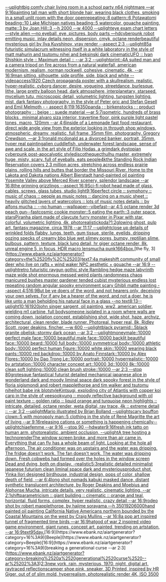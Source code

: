 [--uplight](https://www.ebank.nz/aiartgenerator?category=--uplight)[big comfy chair living room  in a school party  n64 nightmare  —ar 9:16](https://www.ebank.nz/aiartgenerator?category=big%2520comfy%2520chair%2520living%2520room%2520%2520in%2520a%2520school%2520party%2520%2520n64%2520nightmare%2520%2520%E2%80%94ar%25209%3A16)[painting tall man with short blonde hair, wearing black clothes, smoking in a small unlit room with the door open](https://www.ebank.nz/aiartgenerator?category=painting%2520tall%2520man%2520with%2520short%2520blonde%2520hair%2C%2520wearing%2520black%2520clothes%2C%2520smoking%2520in%2520a%2520small%2520unlit%2520room%2520with%2520the%2520door%2520open)[repeating::8 pattern::6 Potawatomi beading::10 Lake Michigan natives beading::5 watercolor, gouache painting, matte::3 by Joan Hill::3 --h 2000 --w 4000 --uplight](https://www.ebank.nz/aiartgenerator?category=repeating%3A%3A8%2520pattern%3A%3A6%2520Potawatomi%2520beading%3A%3A10%2520Lake%2520Michigan%2520natives%2520beading%3A%3A5%2520watercolor%2C%2520gouache%2520painting%2C%2520matte%3A%3A3%2520by%2520Joan%2520Hill%3A%3A3%2520--h%25202000%2520--w%25204000%2520--uplight)[eye exam chart letters —style alien —no eyeball, eye, pictures, body parts —hd](https://www.ebank.nz/aiartgenerator?category=eye%2520exam%2520chart%2520letters%2520%E2%80%94style%2520alien%2520%E2%80%94no%2520eyeball%2C%2520eye%2C%2520pictures%2C%2520body%2520parts%2520%E2%80%94hd)[cyberpunk robot emitting music, inlay details neon, dispersion, cmyk, octane render](https://www.ebank.nz/aiartgenerator?category=cyberpunk%2520robot%2520emitting%2520music%2C%2520inlay%2520details%2520neon%2C%2520dispersion%2C%2520cmyk%2C%2520octane%2520render)[beautiful mysterious girl by Ilya Kuvshinov, vray render --aspect 2:3 --uplight](https://www.ebank.nz/aiartgenerator?category=beautiful%2520mysterious%2520girl%2520by%2520Ilya%2520Kuvshinov%2C%2520vray%2520render%2520--aspect%25202%3A3%2520--uplight)[85](https://www.ebank.nz/aiartgenerator?category=85)[a futuristic simulacrum witnessing itself in a white laboratory in the style of matt mahurin and tsutomu nihei and beksinski dark cinematic](https://www.ebank.nz/aiartgenerator?category=a%2520futuristic%2520simulacrum%2520witnessing%2520itself%2520in%2520a%2520white%2520laboratory%2520in%2520the%2520style%2520of%2520matt%2520mahurin%2520and%2520tsutomu%2520nihei%2520and%2520beksinski%2520dark%2520cinematic)[UFO :: Ivan Shishkin style :: Maximum detail :: --ar 3:2 --uplight](https://www.ebank.nz/aiartgenerator?category=UFO%2520%3A%3A%2520Ivan%2520Shishkin%2520style%2520%3A%3A%2520Maximum%2520detail%2520%3A%3A%2520--ar%25203%3A2%2520--uplight)[print::4](https://www.ebank.nz/aiartgenerator?category=print%3A%3A4)[A suited man and a camera tripod on fire across from a natural waterfall, american modernism, realism, norman rockwell, cohesive, cinematic, 4k, --ar 16:9](https://www.ebank.nz/aiartgenerator?category=A%2520suited%2520man%2520and%2520a%2520camera%2520tripod%2520on%2520fire%2520across%2520from%2520a%2520natural%2520waterfall%2C%2520american%2520modernism%2C%2520realism%2C%2520norman%2520rockwell%2C%2520cohesive%2C%2520cinematic%2C%25204k%2C%2520--ar%252016%3A9)[man sitting, silhouette, side profile, side, black and white  --video](https://www.ebank.nz/aiartgenerator?category=man%2520sitting%2C%2520silhouette%2C%2520side%2520profile%2C%2520side%2C%2520black%2520and%2520white%2520%2520--video)[access](https://www.ebank.nz/aiartgenerator?category=access)[1920 Czech propaganda poster with  a skull](https://www.ebank.nz/aiartgenerator?category=1920%2520Czech%2520propaganda%2520poster%2520with%2520%2520a%2520skull)[realism, realistic, hyper-realistic,  cyborg dancer, desire, vogueing, streetdance, burlesque, lithe, large pretty balloon head, dark atmosphere, interplanetary, starseed, mycelium tutu, microscopic detail, volumetric lighting, tungsten lighting, mist, dark fantasy photography, in the style of Peter gric and Stefan Gesell and Emil Melmoth - - aspect 8:11](https://www.ebank.nz/aiartgenerator?category=realism%2C%2520realistic%2C%2520hyper-realistic%2C%2520%2520cyborg%2520dancer%2C%2520desire%2C%2520vogueing%2C%2520streetdance%2C%2520burlesque%2C%2520lithe%2C%2520large%2520pretty%2520balloon%2520head%2C%2520dark%2520atmosphere%2C%2520interplanetary%2C%2520starseed%2C%2520mycelium%2520tutu%2C%2520microscopic%2520detail%2C%2520volumetric%2520lighting%2C%2520tungsten%2520lighting%2C%2520mist%2C%2520dark%2520fantasy%2520photography%2C%2520in%2520the%2520style%2520of%2520Peter%2520gric%2520and%2520Stefan%2520Gesell%2520and%2520Emil%2520Melmoth%2520-%2520-%2520aspect%25208%3A11)[9:16](https://www.ebank.nz/aiartgenerator?category=9%3A16)[350](https://www.ebank.nz/aiartgenerator?category=350)[panda : : birkenstocks : : product photography : : beige : : suede material —ar 5:7](https://www.ebank.nz/aiartgenerator?category=panda%2520%3A%2520%3A%2520birkenstocks%2520%3A%2520%3A%2520product%2520photography%2520%3A%2520%3A%2520beige%2520%3A%2520%3A%2520suede%2520material%2520%E2%80%94ar%25205%3A7)[isometric, hundreds of brass blocks , minimal alvaro siza interior, travertine floor, pink purple light pastel tones, macro, 120mm  --ar 4:6](https://www.ebank.nz/aiartgenerator?category=isometric%2C%2520hundreds%2520of%2520brass%2520blocks%2520%2C%2520minimal%2520alvaro%2520siza%2520interior%2C%2520travertine%2520floor%2C%2520pink%2520purple%2520light%2520pastel%2520tones%2C%2520macro%2C%2520120mm%2520%2520--ar%25204%3A6)[inside of a Lemonade fast food restaurant, direct wide angle view from the exterior looking in through shop windows, atmospheric, dreamy, realistic, full frame, 35mm film, photography, Gregory Crewdson, —ar 3:1](https://www.ebank.nz/aiartgenerator?category=inside%2520of%2520a%2520Lemonade%2520fast%2520food%2520restaurant%2C%2520direct%2520wide%2520angle%2520view%2520from%2520the%2520exterior%2520looking%2520in%2520through%2520shop%2520windows%2C%2520atmospheric%2C%2520dreamy%2C%2520realistic%2C%2520full%2520frame%2C%252035mm%2520film%2C%2520photography%2C%2520Gregory%2520Crewdson%2C%2520%E2%80%94ar%25203%3A1)[ronald mcdonald as a divorced banker, portrait, 35mm, hyper real painting](https://www.ebank.nz/aiartgenerator?category=ronald%2520mcdonald%2520as%2520a%2520divorced%2520banker%2C%2520portrait%2C%252035mm%2C%2520hyper%2520real%2520painting)[alien cuddlefish, underwater forest landscape, sense of awe and scale, in the art style of Filip Hodas, a grimdark dystopian cyberpunk post-apocalyptic style](https://www.ebank.nz/aiartgenerator?category=alien%2520cuddlefish%2C%2520underwater%2520forest%2520landscape%2C%2520sense%2520of%2520awe%2520and%2520scale%2C%2520in%2520the%2520art%2520style%2520of%2520Filip%2520Hodas%2C%2520a%2520grimdark%2520dystopian%2520cyberpunk%2520post-apocalyptic%2520style)[discotheque](https://www.ebank.nz/aiartgenerator?category=discotheque)[cthulhu master, extremely huge, misty, scary. full of eyeballs, eats people](https://www.ebank.nz/aiartgenerator?category=cthulhu%2520master%2C%2520extremely%2520huge%2C%2520misty%2C%2520scary.%2520full%2520of%2520eyeballs%2C%2520eats%2520people)[4k](https://www.ebank.nz/aiartgenerator?category=4k)[the Standing Rock Indian Reservation covers 2.3 million acres, stretching across endless prairie plains, rolling hills and buttes that border the Missouri River. Home to the Lakota and Dakota nations Albert Bierstadt hand-painted oil painting Yosemite Valley above Merced River scenery, splendor landscape --ar 16:8](https://www.ebank.nz/aiartgenerator?category=the%2520Standing%2520Rock%2520Indian%2520Reservation%2520covers%25202.3%2520million%2520acres%2C%2520stretching%2520across%2520endless%2520prairie%2520plains%2C%2520rolling%2520hills%2520and%2520buttes%2520that%2520border%2520the%2520Missouri%2520River.%2520Home%2520to%2520the%2520Lakota%2520and%2520Dakota%2520nations%2520Albert%2520Bierstadt%2520hand-painted%2520oil%2520painting%2520Yosemite%2520Valley%2520above%2520Merced%2520River%2520scenery%2C%2520splendor%2520landscape%2520--ar%252016%3A8)[the grinning grizzlings --aspect 16:9](https://www.ebank.nz/aiartgenerator?category=the%2520grinning%2520grizzlings%2520--aspect%252016%3A9)[Sci-fi robot head made of glass, cables, screws, glass tubes, studio light](https://www.ebank.nz/aiartgenerator?category=Sci-fi%2520robot%2520head%2520made%2520of%2520glass%2C%2520cables%2C%2520screws%2C%2520glass%2520tubes%2C%2520studio%2520light)[9:16](https://www.ebank.nz/aiartgenerator?category=9%3A16)[perfect circle :: symphony :: music of chaos :: people as music notes :: dancing on a music sheet :: heavily glitched layers of watercolors :: lots of music notes details :: by alfons mucha :: --no human --wallpaper](https://www.ebank.nz/aiartgenerator?category=perfect%2520circle%2520%3A%3A%2520symphony%2520%3A%3A%2520music%2520of%2520chaos%2520%3A%3A%2520people%2520as%2520music%2520notes%2520%3A%3A%2520dancing%2520on%2520a%2520music%2520sheet%2520%3A%3A%2520heavily%2520glitched%2520layers%2520of%2520watercolors%2520%3A%3A%2520lots%2520of%2520music%2520notes%2520details%2520%3A%3A%2520by%2520alfons%2520mucha%2520%3A%3A%2520--no%2520human%2520--wallpaper)[--vibefast](https://www.ebank.nz/aiartgenerator?category=--vibefast)[--ar 4:5 octane render 3d peach gun](https://www.ebank.nz/aiartgenerator?category=--ar%25204%3A5%2520octane%2520render%25203d%2520peach%2520gun)[--fast](https://www.ebank.nz/aiartgenerator?category=--fast)[cosmic cookie monster::5 eating the earth::3 outer space, stars](https://www.ebank.nz/aiartgenerator?category=cosmic%2520cookie%2520monster%3A%3A5%2520eating%2520the%2520earth%3A%3A3%2520outer%2520space%2C%2520stars)[Piranha plant,made of clay](https://www.ebank.nz/aiartgenerator?category=Piranha%2520plant%2Cmade%2520of%2520clay)[cute furry monster in Pixar with star, colorful, volumetric lighting, 4k, photorealistic](https://www.ebank.nz/aiartgenerator?category=cute%2520furry%2520monster%2520in%2520Pixar%2520with%2520star%2C%2520colorful%2C%2520volumetric%2520lighting%2C%25204k%2C%2520photorealistic)[koda?](https://www.ebank.nz/aiartgenerator?category=koda%3F)[1:2](https://www.ebank.nz/aiartgenerator?category=1%3A2)[glowing ghost, pulp art, fantasy magazine, circa 1978 --ar 11:17 --uplight](https://www.ebank.nz/aiartgenerator?category=glowing%2520ghost%2C%2520pulp%2520art%2C%2520fantasy%2520magazine%2C%2520circa%25201978%2520--ar%252011%3A17%2520--uplight)[close up details of wrinkled folds flabby, lungs, teeth, gum tissue, sterile, eyelids, dripping oozing specks of creamy bbq blue wet slimey pores, bumpy, reptilian slime, bulbous, pattern, texture, black lung detail, hr giger octane render, 8k, unreal engine 5, in focus, HDR macro lens](https://www.ebank.nz/aiartgenerator?category=close%2520up%2520details%2520of%2520wrinkled%2520folds%2520flabby%2C%2520lungs%2C%2520teeth%2C%2520gum%2520tissue%2C%2520sterile%2C%2520eyelids%2C%2520dripping%2520oozing%2520specks%2520of%2520creamy%2520bbq%2520blue%2520wet%2520slimey%2520pores%2C%2520bumpy%2C%2520reptilian%2520slime%2C%2520bulbous%2C%2520pattern%2C%2520texture%2C%2520black%2520lung%2520detail%2C%2520hr%2520giger%2520octane%2520render%2C%25208k%2C%2520unreal%2520engine%25205%2C%2520in%2520focus%2C%2520HDR%2520macro%2520lens)[mucha punk](https://www.ebank.nz/aiartgenerator?category=mucha%2520punk)[1664](https://www.ebank.nz/aiartgenerator?category=1664)[box.](https://www.ebank.nz/aiartgenerator?category=box.)[the fly, 3](https://www.ebank.nz/aiartgenerator?category=the%2520fly%2C%25203)[text](https://www.ebank.nz/aiartgenerator?category=text)[7:4](https://www.ebank.nz/aiartgenerator?category=7%3A4)[a makeshift community of small deer who live on rafts + wind waker NPC aesthetic + gouache --ar 16:9 --uplight](https://www.ebank.nz/aiartgenerator?category=a%2520makeshift%2520community%2520of%2520small%2520deer%2520who%2520live%2520on%2520rafts%2520%2B%2520wind%2520waker%2520NPC%2520aesthetic%2520%2B%2520gouache%2520--ar%252016%3A9%2520--uplight)[retro futuristic raygun gothic style Rambling hedge maze labyrinth maze wide shot enormous messed weird plants randomness chaos manicured bushes master gardener tended cubist mysterious endless lost repeating random angular spooky environment scary Ghibli matte painting --aspect 4:5](https://www.ebank.nz/aiartgenerator?category=retro%2520futuristic%2520raygun%2520gothic%2520style%2520Rambling%2520hedge%2520maze%2520labyrinth%2520maze%2520wide%2520shot%2520enormous%2520messed%2520weird%2520plants%2520randomness%2520chaos%2520manicured%2520bushes%2520master%2520gardener%2520tended%2520cubist%2520mysterious%2520endless%2520lost%2520repeating%2520random%2520angular%2520spooky%2520environment%2520scary%2520Ghibli%2520matte%2520painting%2520--aspect%25204%3A5)[16:9](https://www.ebank.nz/aiartgenerator?category=16%3A9)[But be ye doers of the word, and not hearers only, deceiving your own selves.  For if any be a hearer of the word, and not a doer, he is like unto a man beholding his natural face in a glass --no text](https://www.ebank.nz/aiartgenerator?category=But%2520be%2520ye%2520doers%2520of%2520the%2520word%2C%2520and%2520not%2520hearers%2520only%2C%2520deceiving%2520your%2520own%2520selves.%2520%2520For%2520if%2520any%2520be%2520a%2520hearer%2520of%2520the%2520word%2C%2520and%2520not%2520a%2520doer%2C%2520he%2520is%2520like%2520unto%2520a%2520man%2520beholding%2520his%2520natural%2520face%2520in%2520a%2520glass%2520--no%2520text)[8:13](https://www.ebank.nz/aiartgenerator?category=8%3A13)[--uplight](https://www.ebank.nz/aiartgenerator?category=--uplight)[10:16](https://www.ebank.nz/aiartgenerator?category=10%3A16)[1920](https://www.ebank.nz/aiartgenerator?category=1920)[john singer sargent, oil painting, ww2, american soldier, wielding m1 carbine, full body](https://www.ebank.nz/aiartgenerator?category=john%2520singer%2520sargent%2C%2520oil%2520painting%2C%2520ww2%2C%2520american%2520soldier%2C%2520wielding%2520m1%2520carbine%2C%2520full%2520body)[someone isolated in a room where walls are coming down, isolation concept, establishing shot,  wide shot, haze, archviz, architectural, clean render, blade runner, Photoreal, hyper real, 8k, Ridley Scott, roger deakins, fincher, —w 600 --uplight](https://www.ebank.nz/aiartgenerator?category=someone%2520isolated%2520in%2520a%2520room%2520where%2520walls%2520are%2520coming%2520down%2C%2520isolation%2520concept%2C%2520establishing%2520shot%2C%2520%2520wide%2520shot%2C%2520haze%2C%2520archviz%2C%2520architectural%2C%2520clean%2520render%2C%2520blade%2520runner%2C%2520Photoreal%2C%2520hyper%2520real%2C%25208k%2C%2520Ridley%2520Scott%2C%2520roger%2520deakins%2C%2520fincher%2C%2520%E2%80%94w%2520600%2520--uplight)[black pyramid::.5black granite obelisk::stormy dark ocean --ar 3:2 --uplight](https://www.ebank.nz/aiartgenerator?category=black%2520pyramid%3A%3A.5black%2520granite%2520obelisk%3A%3Astormy%2520dark%2520ocean%2520--ar%25203%3A2%2520--uplight)[money](https://www.ebank.nz/aiartgenerator?category=money)[male::10000 perfect male face::10000 beautiful male face::10000 backlit beautiful face::10000 beard::10000 full body::10000 symmetrical body::10000 athletic body::10000 perfect human figure::10000 white skin::10000 wearing black pants::10000 red backdrop::10000 by Anato Finnstark::10000 by Alex Flores::10000 by Dao Trong Le::10000 portrait::10000 hyperrealistic::10000 by artstation::10000 character concept art::10000 3d::10000 8k::10000 clean soft lighting::10000 clean brush stroke::10000 --ar 2:3 --stop 80](https://www.ebank.nz/aiartgenerator?category=male%3A%3A10000%2520perfect%2520male%2520face%3A%3A10000%2520beautiful%2520male%2520face%3A%3A10000%2520backlit%2520beautiful%2520face%3A%3A10000%2520beard%3A%3A10000%2520full%2520body%3A%3A10000%2520symmetrical%2520body%3A%3A10000%2520athletic%2520body%3A%3A10000%2520perfect%2520human%2520figure%3A%3A10000%2520white%2520skin%3A%3A10000%2520wearing%2520black%2520pants%3A%3A10000%2520red%2520backdrop%3A%3A10000%2520by%2520Anato%2520Finnstark%3A%3A10000%2520by%2520Alex%2520Flores%3A%3A10000%2520by%2520Dao%2520Trong%2520Le%3A%3A10000%2520portrait%3A%3A10000%2520hyperrealistic%3A%3A10000%2520by%2520artstation%3A%3A10000%2520character%2520concept%2520art%3A%3A10000%25203d%3A%3A10000%25208k%3A%3A10000%2520clean%2520soft%2520lighting%3A%3A10000%2520clean%2520brush%2520stroke%3A%3A10000%2520--ar%25202%3A3%2520--stop%252080)[grotesque fantastical futurist detailed mechanical japanese alice in wonderland dark and moody liminal space dark spooky forest in the style of floria sigismondi and robert mapplethorpe and tim walker and tsutomu nihei](https://www.ebank.nz/aiartgenerator?category=grotesque%2520fantastical%2520futurist%2520detailed%2520mechanical%2520japanese%2520alice%2520in%2520wonderland%2520dark%2520and%2520moody%2520liminal%2520space%2520dark%2520spooky%2520forest%2520in%2520the%2520style%2520of%2520floria%2520sigismondi%2520and%2520robert%2520mapplethorpe%2520and%2520tim%2520walker%2520and%2520tsutomu%2520nihei)[hot babe ink blot](https://www.ebank.nz/aiartgenerator?category=hot%2520babe%2520ink%2520blot)[style](https://www.ebank.nz/aiartgenerator?category=style)[](https://www.ebank.nz/aiartgenerator?category=)[Kintsugi, exploding city of Atlantis with copper koi carp in the style of yeesookyung :: moody reflective background with oil paint texture :: golden ratio :: liquid orange and turquoise neon highlights :: intricate, detailed, octane render, weta digital, ray trace, 4k :: extreme detail :: --ar 3:2  --uplight](https://www.ebank.nz/aiartgenerator?category=Kintsugi%2C%2520exploding%2520city%2520of%2520Atlantis%2520with%2520copper%2520koi%2520carp%2520in%2520the%2520style%2520of%2520yeesookyung%2520%3A%3A%2520moody%2520reflective%2520background%2520with%2520oil%2520paint%2520texture%2520%3A%3A%2520golden%2520ratio%2520%3A%3A%2520liquid%2520orange%2520and%2520turquoise%2520neon%2520highlights%2520%3A%3A%2520intricate%2C%2520detailed%2C%2520octane%2520render%2C%2520weta%2520digital%2C%2520ray%2520trace%2C%25204k%2520%3A%3A%2520extreme%2520detail%2520%3A%3A%2520--ar%25203%3A2%2520%2520--uplight)[Mario illustrated by Brian Bolland --uplight](https://www.ebank.nz/aiartgenerator?category=Mario%2520illustrated%2520by%2520Brian%2520Bolland%2520--uplight)[scary bouffon clown::5 with monopoly man::5 clothing in the style of René Magritte the art of living --ar 9:16](https://www.ebank.nz/aiartgenerator?category=scary%2520bouffon%2520clown%3A%3A5%2520with%2520monopoly%2520man%3A%3A5%2520clothing%2520in%2520the%2520style%2520of%2520Ren%C3%A9%2520Magritte%2520the%2520art%2520of%2520living%2520--ar%25209%3A16)[releasing cations or something is happening chemically](https://www.ebank.nz/aiartgenerator?category=releasing%2520cations%2520or%2520something%2520is%2520happening%2520chemically)[--uplight](https://www.ebank.nz/aiartgenerator?category=--uplight)[chiaefemme --ar 9:16 --stop 90 --hd](https://www.ebank.nz/aiartgenerator?category=chiaefemme%2520--ar%25209%3A16%2520--stop%252090%2520--hd)[water](https://www.ebank.nz/aiartgenerator?category=water)[9:16](https://www.ebank.nz/aiartgenerator?category=9%3A16)[fresh ink tatto on human arm, photorealistic, ambient occlusion, --uplight](https://www.ebank.nz/aiartgenerator?category=fresh%2520ink%2520tatto%2520on%2520human%2520arm%2C%2520photorealistic%2C%2520ambient%2520occlusion%2C%2520--uplight)[A tree hosting a techno](https://www.ebank.nz/aiartgenerator?category=A%2520tree%2520hosting%2520a%2520techno)[render](https://www.ebank.nz/aiartgenerator?category=render)[The window screen broke, and more than air came in.  Everything that can fly has a whole beam of light.  Looking at the hole all afternoon.  The air conditioner was on upstairs and the water was dripping.  The fridge doesn't work. The fan doesn't work.  The water was dripping down.  Fresh cobwebs had formed over the holes in the window screen  Dead and dying, both on display. -](https://www.ebank.nz/aiartgenerator?category=The%2520window%2520screen%2520broke%2C%2520and%2520more%2520than%2520air%2520came%2520in.%2520%2520Everything%2520that%2520can%2520fly%2520has%2520a%2520whole%2520beam%2520of%2520light.%2520%2520Looking%2520at%2520the%2520hole%2520all%2520afternoon.%2520%2520The%2520air%2520conditioner%2520was%2520on%2520upstairs%2520and%2520the%2520water%2520was%2520dripping.%2520%2520The%2520fridge%2520doesn%27t%2520work.%2520The%2520fan%2520doesn%27t%2520work.%2520%2520The%2520water%2520was%2520dripping%2520down.%2520%2520Fresh%2520cobwebs%2520had%2520formed%2520over%2520the%2520holes%2520in%2520the%2520window%2520screen%2520%2520Dead%2520and%2520dying%2C%2520both%2520on%2520display.%2520-)[realistic](https://www.ebank.nz/aiartgenerator?category=realistic)[5:3](https://www.ebank.nz/aiartgenerator?category=5%3A3)[realistic detailed minimalist japanese futurism clean liminal space dark and mysterious](https://www.ebank.nz/aiartgenerator?category=realistic%2520detailed%2520minimalist%2520japanese%2520futurism%2520clean%2520liminal%2520space%2520dark%2520and%2520mysterious)[product shot, Yinka Ilori designed birdhouse, industrial design, pops of color, shallow depth of field, --ar 6:4](https://www.ebank.nz/aiartgenerator?category=product%2520shot%2C%2520Yinka%2520Ilori%2520designed%2520birdhouse%2C%2520industrial%2520design%2C%2520pops%2520of%2520color%2C%2520shallow%2520depth%2520of%2520field%2C%2520--ar%25206%3A4)[long shot nomads kabuki masked dance, distant synthetic translucent architecture, by Roger Deakins and Moebius and Alphonse Mucha, intricate details, very realistic, cinematic lighting, --ar  2:1](https://www.ebank.nz/aiartgenerator?category=long%2520shot%2520nomads%2520kabuki%2520masked%2520dance%2C%2520distant%2520synthetic%2520translucent%2520architecture%2C%2520by%2520Roger%2520Deakins%2520and%2520Moebius%2520and%2520Alphonse%2520Mucha%2C%2520intricate%2520details%2C%2520very%2520realistic%2C%2520cinematic%2520lighting%2C%2520--ar%2520%25202%3A1)[shift](https://www.ebank.nz/aiartgenerator?category=shift)[parametricism :: giant building :: cinematic :: orange and teal, horizontal, fluid forms, complex, hyper realistic, crazy detail --ar 16:9](https://www.ebank.nz/aiartgenerator?category=parametricism%2520%3A%3A%2520giant%2520building%2520%3A%3A%2520cinematic%2520%3A%3A%2520orange%2520and%2520teal%2C%2520horizontal%2C%2520fluid%2520forms%2C%2520complex%2C%2520hyper%2520realistic%2C%2520crazy%2520detail%2520--ar%252016%3A9)[rodeo shot by robert mapplethorpe, by hajime sorayama —h 350](https://www.ebank.nz/aiartgenerator?category=rodeo%2520shot%2520by%2520robert%2520mapplethorpe%2C%2520by%2520hajime%2520sorayama%2520%E2%80%94h%2520350)[1920](https://www.ebank.nz/aiartgenerator?category=1920)[6000](https://www.ebank.nz/aiartgenerator?category=6000)[hand painted oil painting California Native Americans northern bounded by the Coastal Mountains on the west by Craig Mullins --ar 16:8](https://www.ebank.nz/aiartgenerator?category=hand%2520painted%2520oil%2520painting%2520California%2520Native%2520Americans%2520northern%2520bounded%2520by%2520the%2520Coastal%2520Mountains%2520on%2520the%2520west%2520by%2520Craig%2520Mullins%2520--ar%252016%3A8)[a pop art inspired tunnel of fragmented time birds —ar 16:9](https://www.ebank.nz/aiartgenerator?category=a%2520pop%2520art%2520inspired%2520tunnel%2520of%2520fragmented%2520time%2520birds%2520%E2%80%94ar%252016%3A9)[hat](https://www.ebank.nz/aiartgenerator?category=hat)[god of war 2 inspired video game environment, giant runes, concept art, painted, trending on artstation, --ar 16:9](https://www.ebank.nz/aiartgenerator?category=god%2520of%2520war%25202%2520inspired%2520video%2520game%2520environment%2C%2520giant%2520runes%2C%2520concept%2520art%2C%2520painted%2C%2520trending%2520on%2520artstation%2C%2520--ar%252016%3A9)[text](https://www.ebank.nz/aiartgenerator?category=text)[95](https://www.ebank.nz/aiartgenerator?category=95)[day.](https://www.ebank.nz/aiartgenerator?category=day.)[16:9](https://www.ebank.nz/aiartgenerator?category=16%3A9)[Beeple](https://www.ebank.nz/aiartgenerator?category=Beeple)[16:9](https://www.ebank.nz/aiartgenerator?category=16%3A9)[breaking a generational curse --ar 2:3](https://www.ebank.nz/aiartgenerator?category=breaking%2520a%2520generational%2520curse%2520--ar%25202%3A3)[2:3](https://www.ebank.nz/aiartgenerator?category=2%3A3)[new york, rain, mysterious, 1970, night, digital art, raytraced reflections](https://www.ebank.nz/aiartgenerator?category=new%2520york%2C%2520rain%2C%2520mysterious%2C%25201970%2C%2520night%2C%2520digital%2520art%2C%2520raytraced%2520reflections)[camper shoe,pink, sneaker, 3D Printed, inspired by HR Giger, out of of slim mold, hyperrealism, photorealistic render 4K, ISO 3500](https://www.ebank.nz/aiartgenerator?category=camper%2520shoe%2Cpink%2C%2520sneaker%2C%25203D%2520Printed%2C%2520inspired%2520by%2520HR%2520Giger%2C%2520out%2520of%2520of%2520slim%2520mold%2C%2520hyperrealism%2C%2520photorealistic%2520render%25204K%2C%2520ISO%25203500)